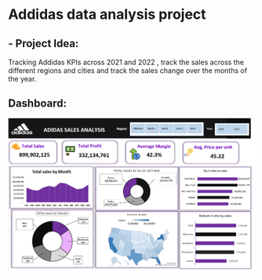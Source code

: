 # Addidas data analysis project
## - Project Idea:
Tracking Addidas KPIs across 2021 and 2022 , track the sales across the different regions and cities and track the sales change over the months of the year.
## Dashboard:
![Adidas-sales-data-analysis-project-Excel](https://github.com/Arwa988/Adidas-sales-data-analysis-project-Excel-/blob/main/Adidas%20sales%20dashboard.png)



